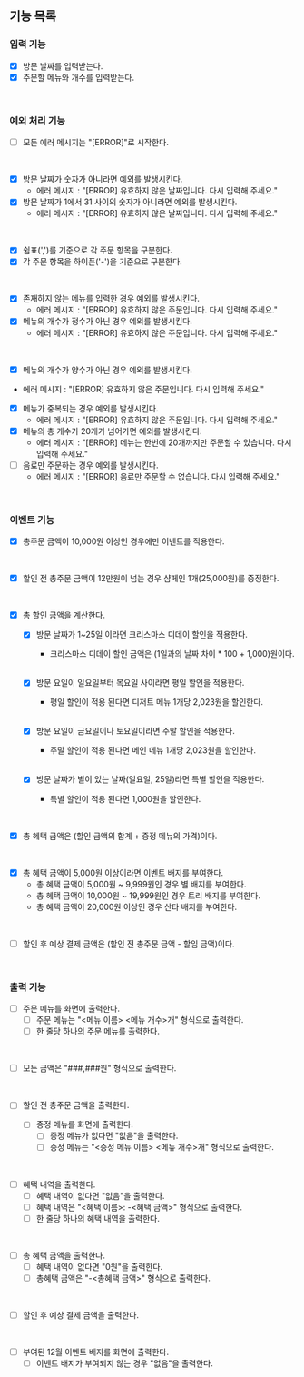 ## 기능 목록

### 입력 기능
- [x] 방문 날짜를 입력받는다.
- [x] 주문할 메뉴와 개수를 입력받는다.
<br>

### 예외 처리 기능
- [ ] 모든 에러 메시지는 "[ERROR]"로 시작한다.
<br>

- [x] 방문 날짜가 숫자가 아니라면 예외를 발생시킨다.
	- 에러 메시지 : "[ERROR] 유효하지 않은 날짜입니다. 다시 입력해 주세요."
- [x] 방문 날짜가 1에서 31 사이의 숫자가 아니라면 예외를 발생시킨다.
	- 에러 메시지 : "[ERROR] 유효하지 않은 날짜입니다. 다시 입력해 주세요."
<br>

- [x] 쉼표(',')를 기준으로 각 주문 항목을 구분한다.
- [x] 각 주문 항목을 하이픈('-')을 기준으로 구분한다.
<br>

- [x] 존재하지 않는 메뉴를 입력한 경우 예외를 발생시킨다.
	- 에러 메시지 : "[ERROR] 유효하지 않은 주문입니다. 다시 입력해 주세요."
- [x] 메뉴의 개수가 정수가 아닌 경우 예외를 발생시킨다.
	- 에러 메시지 : "[ERROR] 유효하지 않은 주문입니다. 다시 입력해 주세요."
<br>

- [x] 메뉴의 개수가 양수가 아닌 경우 예외를 발생시킨다.
- 에러 메시지 : "[ERROR] 유효하지 않은 주문입니다. 다시 입력해 주세요."
- [x] 메뉴가 중복되는 경우 예외를 발생시킨다.
	- 에러 메시지 : "[ERROR] 유효하지 않은 주문입니다. 다시 입력해 주세요."
- [x] 메뉴의 총 개수가 20개가 넘어가면 예외를 발생시킨다.
	- 에러 메시지 : "[ERROR] 메뉴는 한번에 20개까지만 주문할 수 있습니다. 다시 입력해 주세요."
- [ ] 음료만 주문하는 경우 예외를 발생시킨다.
	- 에러 메시지 : "[ERROR] 음료만 주문할 수 없습니다. 다시 입력해 주세요."
<br>

### 이벤트 기능
- [x] 총주문 금액이 10,000원 이상인 경우에만 이벤트를 적용한다.
<br>

- [x] 할인 전 총주문 금액이 12만원이 넘는 경우 샴페인 1개(25,000원)를 증정한다.
<br>

- [x] 총 할인 금액을 계산한다.
	- [x] 방문 날짜가 1~25일 이라면 크리스마스 디데이 할인을 적용한다.
      - 크리스마스 디데이 할인 금액은 (1일과의 날짜 차이 * 100 + 1,000)원이다.
      <br>

	- [x] 방문 요일이 일요일부터 목요일 사이라면 평일 할인을 적용한다.
      - 평일 할인이 적용 된다면 디저트 메뉴 1개당 2,023원을 할인한다.
      <br>

	- [x] 방문 요일이 금요일이나 토요일이라면 주말 할인을 적용한다.
      - 주말 할인이 적용 된다면 메인 메뉴 1개당 2,023원을 할인한다.
      <br>

	- [x] 방문 날짜가 별이 있는 날짜(일요일, 25일)라면 특별 할인을 적용한다.
      - 특별 할인이 적용 된다면 1,000원을 할인한다.
<br>

- [x] 총 혜택 금액은 (할인 금액의 합계 + 증정 메뉴의 가격)이다.
<br>

- [x] 총 혜택 금액이 5,000원 이상이라면 이벤트 배지를 부여한다.
	- 총 혜택 금액이 5,000원 ~ 9,999원인 경우 별 배지를 부여한다.
	- 총 혜택 금액이 10,000원 ~ 19,999원인 경우 트리 배지를 부여한다.
	- 총 혜택 금액이 20,000원 이상인 경우 산타 배지를 부여한다.
<br>

- [ ] 할인 후 예상 결제 금액은 (할인 전 총주문 금액 - 할임 금액)이다.
<br>

### 출력 기능
- [ ] 주문 메뉴를 화면에 출력한다.
	- [ ] 주문 메뉴는 "<메뉴 이름> <메뉴 개수>개" 형식으로 출력한다.
	- [ ] 한 줄당 하나의 주문 메뉴를 출력한다.
<br>

- [ ] 모든 금액은 "###,###원" 형식으로 출력한다.
<br>

- [ ] 할인 전 총주문 금액을 출력한다.
  <br>

  - [ ] 증정 메뉴를 화면에 출력한다.
	- [ ] 증정 메뉴가 없다면 "없음"을 출력한다.
	- [ ] 증정 메뉴는 "<증정 메뉴 이름> <메뉴 개수>개" 형식으로 출력한다.
<br>

- [ ] 혜택 내역을 출력한다.
	- [ ] 혜택 내역이 없다면 "없음"을 출력한다.
	- [ ] 혜택 내역은 "<혜택 이름>: -<혜택 금액>" 형식으로 출력한다.
	- [ ] 한 줄당 하나의 혜택 내역을 출력한다.
<br>

- [ ] 총 혜택 금액을 출력한다.
	- [ ] 혜택 내역이 없다면 "0원"을 출력한다.
	- [ ] 총혜택 금액은 "-<총혜택 금액>" 형식으로 출력한다.
<br>

- [ ] 할인 후 예상 결제 금액을 출력한다.
<br>

- [ ] 부여된 12월 이벤트 배지를 화면에 출력한다.
	- [ ] 이벤트 배지가 부여되지 않는 경우 "없음"을 출력한다.
